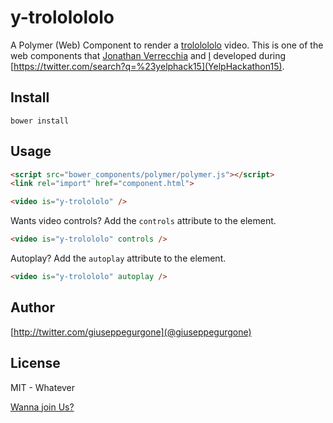 # y-trololololo
A Polymer (Web) Component to render a [trololololo](http://trololololololololololo.com/) video.
This is one of the web components that [Jonathan Verrecchia](https://twitter.com/verekia) and [I](https://twitter.com/giuseppegurgone) developed during
[https://twitter.com/search?q=%23yelphack15](YelpHackathon15).

## Install
```
bower install
```

## Usage

```html
<script src="bower_components/polymer/polymer.js"></script>
<link rel="import" href="component.html">

<video is="y-trolololo" />
```

Wants video controls? Add the `controls` attribute to the element.
```html
<video is="y-trolololo" controls />
```

Autoplay? Add the `autoplay` attribute to the element.
```html
<video is="y-trolololo" autoplay />
```

## Author
[http://twitter.com/giuseppegurgone](@giuseppegurgone)

## License
MIT - Whatever

[Wanna join Us?](http://yelp.com/careers/)